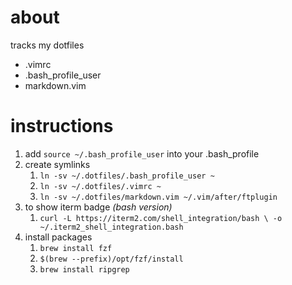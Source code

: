 # about
tracks my dotfiles
- .vimrc
- .bash_profile_user
- markdown.vim
 
# instructions
1. add `source ~/.bash_profile_user` into your .bash_profile
2. create symlinks 
    1. `ln -sv ~/.dotfiles/.bash_profile_user ~`
    2. `ln -sv ~/.dotfiles/.vimrc ~`
    3. `ln -sv ~/.dotfiles/markdown.vim ~/.vim/after/ftplugin`
3. to show iterm badge _(bash version)_
    1. `curl -L https://iterm2.com/shell_integration/bash \ -o ~/.iterm2_shell_integration.bash`
4. install packages
    1. `brew install fzf`
    2. `$(brew --prefix)/opt/fzf/install`
    3. `brew install ripgrep`
